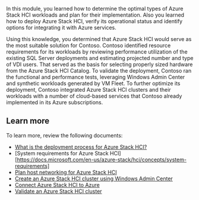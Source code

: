 In this module, you learned how to determine the optimal types of Azure Stack HCI workloads and plan for their implementation. Also you learned how to deploy Azure Stack HCI, verify its operational status and identify options for integrating it with Azure services.

Using this knowledge, you determined that Azure Stack HCI would serve as the most suitable solution for Contoso. Contoso identified resource requirements for its workloads by reviewing performance utilization of the existing SQL Server deployments and estimating projected number and type of VDI users. That served as the basis for selecting properly sized hardware from the Azure Stack HCI Catalog. To validate the deployment, Contoso ran the functional and performance tests, leveraging Windows Admin Center and synthetic workloads generated by VM Fleet. To further optimize its deployment, Contoso integrated Azure Stack HCI clusters and their workloads with a number of cloud-based services that Contoso already implemented in its Azure subscriptions. 

## Learn more

To learn more, review the following documents:

- [What is the deployment process for Azure Stack HCI?](https://docs.microsoft.com/azure-stack/hci/deploy/deployment-overview)
- [System requirements for Azure Stack HCI][https://docs.microsoft.com/en-us/azure-stack/hci/concepts/system-requirements]
- [Plan host networking for Azure Stack HCI](https://docs.microsoft.com/en-us/azure-stack/hci/concepts/plan-host-networking)
- [Create an Azure Stack HCI cluster using Windows Admin Center](https://docs.microsoft.com/azure-stack/hci/deploy/create-cluster)
- [Connect Azure Stack HCI to Azure](https://docs.microsoft.com/azure-stack/hci/deploy/register-with-azure)
- [Validate an Azure Stack HCI cluster](https://docs.microsoft.com/azure-stack/hci/deploy/validate)
